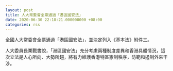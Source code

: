 ```yaml
---
layout: post
title: 人大常委會全票通過「港區國安法」
date: 2020-06-30 22:18:21.000000000 +08:00
categories: rss
---
```


全國人大常委會全票通過「港區國安法」，並決定列入《基本法》附件三。

人大委員長栗戰書說，「港區國安法」充分考慮兩種制度差異和香港具體情況，這次立法是人心所向、大勢所趨，將有力維護香港特區憲制秩序，防範和遏制外來干涉。
